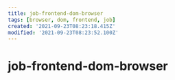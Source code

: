 ```yaml
---
title: job-frontend-dom-browser
tags: [browser, dom, frontend, job]
created: '2021-09-23T08:23:18.415Z'
modified: '2021-09-23T08:23:52.100Z'
---
```


# job-frontend-dom-browser


